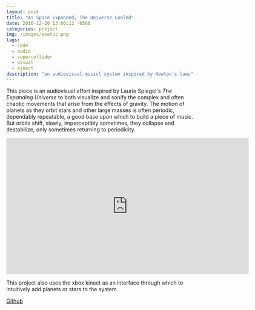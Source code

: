 ```yaml
---
layout: post
title: "As Space Expanded, The Universe Cooled"
date: 2016-12-20 13:00:12 -0500
categories: project
img: /images/asetuc.png
tags:
  - code
  - audio
  - supercollider
  - visual
  - kinect
description: "an audiovisual musicl system inspired by Newton's laws"
---
```


This piece is an audiovisual effort inspired by Laurie Spiegel's <i>The Expanding Universe</i> to both visualize and sonify the complex and often chaotic movements that arise from the effects of gravity. The motion of planets as they orbit stars and other large masses is often periodic, dependably repeatable, a good base upon which to build a piece of music. But orbits shift, slowly, imperceptibly sometimes, they collapse and destabilize, only sometimes returning to periodicity.

<iframe src="https://player.vimeo.com/video/303944709" width="640" height="360" frameborder="0" webkitallowfullscreen mozallowfullscreen allowfullscreen></iframe>

This project also uses the xbox kinect as an interface through which to intuitively add planets or stars to the system.

[Github](https://github.com/squidgetx/space-expands)
